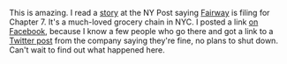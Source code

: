 This is amazing. I read a <a href="http://scripting.com/images/2020/01/22/nyPostOnFairway.png">story</a> at the NY Post saying <a href="https://www.fairwaymarket.com/">Fairway</a> is filing for Chapter 7. It's a much-loved grocery chain in NYC. I posted a link <a href="https://www.facebook.com/dave.winer.12/posts/1142456555961748">on Facebook</a>, because I know a few people who go there and got a link to a <a href="https://twitter.com/FairwayMarket/status/1219991753752707072">Twitter post</a> from the company saying they're fine, no plans to shut down. Can't wait to find out what happened here. 
